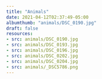 ```yaml
---
title: "Animals"
date: 2021-04-12T02:37:49-05:00
albumthumb: "animals/DSC_0190.jpg"
draft: false
resources:
- src: animals/DSC_0190.jpg
- src: animals/DSC_0193.jpg
- src: animals/DSC_0196.jpg
- src: animals/DSC_0202.jpg
- src: animals/DSC_0204.jpg
- src: animals/_DSC5786.png
---
```


